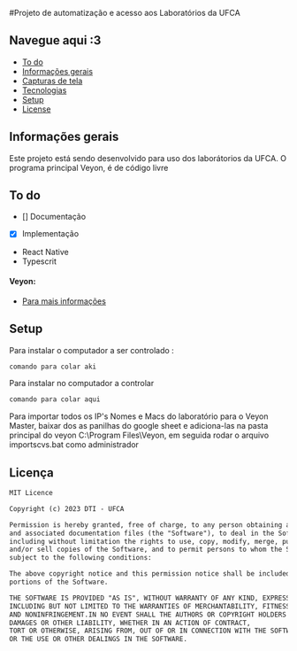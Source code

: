 
#Projeto de automatização e acesso aos Laboratórios da UFCA

## Navegue aqui :3

* [To do](#to-do)
* [Informações gerais](#informações-gerais)
* [Capturas de tela](#screenshots)
* [Tecnologias](#tecnologia)
* [Setup](#setup)
* [License](#license)

## Informações gerais

Este projeto está sendo desenvolvido para uso dos laborátorios da UFCA. O programa principal Veyon, é de código livre  

## To do

- [] Documentação
- [x] Implementação

- React Native 
- Typescrit

#### Veyon:
* [Para mais informações]([https://github.com/derleymad/projeto-app-native/blob/main/curativar/package.json](https://github.com/veyon/veyon))

## Setup

Para instalar o computador a ser controlado :
```cmd
comando para colar aki
```
Para instalar no computador a controlar
```cmd
comando para colar aqui
```


Para importar todos os IP's Nomes e Macs do laboratório para o Veyon Master, baixar dos as panilhas do google sheet e adiciona-las na pasta principal do veyon C:\Program Files\Veyon, em seguida rodar o arquivo importscvs.bat como administrador

## Licença

```html
MIT Licence 

Copyright (c) 2023 DTI - UFCA

Permission is hereby granted, free of charge, to any person obtaining a copy of this software
and associated documentation files (the "Software"), to deal in the Software without restriction,
including without limitation the rights to use, copy, modify, merge, publish, distribute, sublicense,
and/or sell copies of the Software, and to permit persons to whom the Software is furnished to do so, 
subject to the following conditions:

The above copyright notice and this permission notice shall be included in all copies or substantial 
portions of the Software.

THE SOFTWARE IS PROVIDED "AS IS", WITHOUT WARRANTY OF ANY KIND, EXPRESS OR IMPLIED, 
INCLUDING BUT NOT LIMITED TO THE WARRANTIES OF MERCHANTABILITY, FITNESS FOR A PARTICULAR PURPOSE
AND NONINFRINGEMENT.IN NO EVENT SHALL THE AUTHORS OR COPYRIGHT HOLDERS BE LIABLE FOR ANY CLAIM,
DAMAGES OR OTHER LIABILITY, WHETHER IN AN ACTION OF CONTRACT,
TORT OR OTHERWISE, ARISING FROM, OUT OF OR IN CONNECTION WITH THE SOFTWARE
OR THE USE OR OTHER DEALINGS IN THE SOFTWARE.
```

